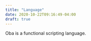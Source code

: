 ```yaml
---
title: "Language"
date: 2020-10-22T09:16:49-04:00
draft: true
---
```


Oba is a functional scripting language.

